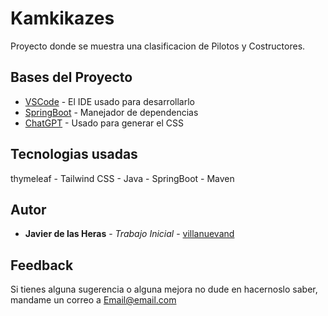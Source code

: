 # Kamkikazes

Proyecto donde se muestra una clasificacion de Pilotos y Costructores.

## Bases del Proyecto

* [VSCode]((https://code.visualstudio.com/)) - El IDE usado para desarrollarlo
* [SpringBoot](https://spring.io/projects/spring-boot) - Manejador de dependencias
* [ChatGPT]((https://chat.openai.com/auth/login)) - Usado para generar el CSS

## Tecnologias usadas

thymeleaf - Tailwind CSS - Java - SpringBoot -  Maven

## Autor

* **Javier de las Heras** - *Trabajo Inicial* - [villanuevand](https://github.com/JHeras110)


## Feedback

Si tienes alguna sugerencia o alguna mejora no dude en hacernoslo saber, mandame un correo a Email@email.com


